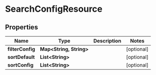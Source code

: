 # SearchConfigResource

## Properties
Name | Type | Description | Notes
------------ | ------------- | ------------- | -------------
**filterConfig** | **Map&lt;String, String&gt;** |  |  [optional]
**sortDefault** | **List&lt;String&gt;** |  |  [optional]
**sortConfig** | **List&lt;String&gt;** |  |  [optional]
